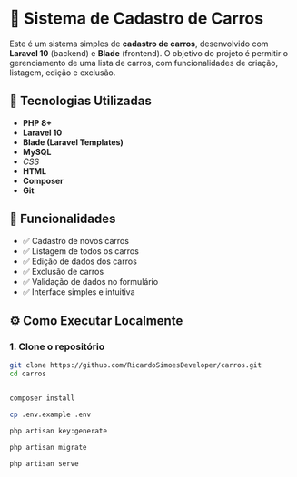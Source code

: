 # 🚗 Sistema de Cadastro de Carros

Este é um sistema simples de **cadastro de carros**, desenvolvido com **Laravel 10** (backend) e **Blade** (frontend). O objetivo do projeto é permitir o gerenciamento de uma lista de carros, com funcionalidades de criação, listagem, edição e exclusão.

## 🔧 Tecnologias Utilizadas

- **PHP 8+**
- **Laravel 10**
- **Blade (Laravel Templates)**
- **MySQL**
- *CSS*
- **HTML**
- **Composer**
- **Git**

## 🎯 Funcionalidades

- ✅ Cadastro de novos carros
- ✅ Listagem de todos os carros
- ✅ Edição de dados dos carros
- ✅ Exclusão de carros
- ✅ Validação de dados no formulário
- ✅ Interface simples e intuitiva

## ⚙️ Como Executar Localmente

### 1. Clone o repositório

```bash
git clone https://github.com/RicardoSimoesDeveloper/carros.git
cd carros


composer install

cp .env.example .env

php artisan key:generate

php artisan migrate

php artisan serve




